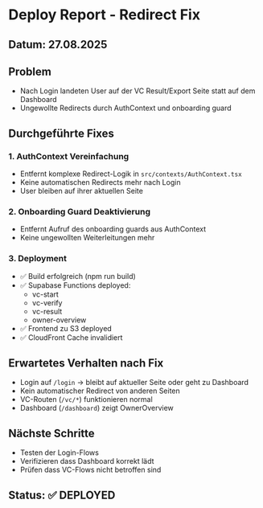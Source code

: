 # Deploy Report - Redirect Fix

## Datum: 27.08.2025

## Problem
- Nach Login landeten User auf der VC Result/Export Seite statt auf dem Dashboard
- Ungewollte Redirects durch AuthContext und onboarding guard

## Durchgeführte Fixes

### 1. AuthContext Vereinfachung
- Entfernt komplexe Redirect-Logik in `src/contexts/AuthContext.tsx`
- Keine automatischen Redirects mehr nach Login
- User bleiben auf ihrer aktuellen Seite

### 2. Onboarding Guard Deaktivierung
- Entfernt Aufruf des onboarding guards aus AuthContext
- Keine ungewollten Weiterleitungen mehr

### 3. Deployment
- ✅ Build erfolgreich (npm run build)
- ✅ Supabase Functions deployed:
  - vc-start
  - vc-verify  
  - vc-result
  - owner-overview
- ✅ Frontend zu S3 deployed
- ✅ CloudFront Cache invalidiert

## Erwartetes Verhalten nach Fix
- Login auf `/login` → bleibt auf aktueller Seite oder geht zu Dashboard
- Kein automatischer Redirect von anderen Seiten
- VC-Routen (`/vc/*`) funktionieren normal
- Dashboard (`/dashboard`) zeigt OwnerOverview

## Nächste Schritte
- Testen der Login-Flows
- Verifizieren dass Dashboard korrekt lädt
- Prüfen dass VC-Flows nicht betroffen sind

## Status: ✅ DEPLOYED